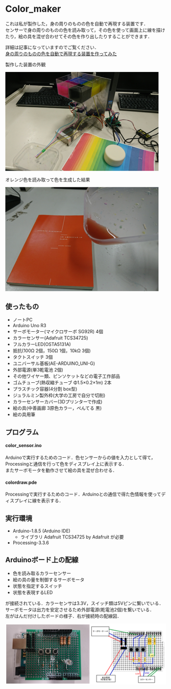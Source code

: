 # Color_maker

これは私が製作した，身の周りのものの色を自動で再現する装置です．  
センサーで身の周りのものの色を読み取って，その色を使って画面上に線を描けたり，絵の具を混ぜ合わせてその色を作り出したりすることができます．  

詳細は記事になっていますのでご覧ください．  
[身の周りのものの色を自動で再現する装置を作ってみた]()

製作した装置の外観

<img src="https://github.com/shutakahama/Color_maker/blob/master/img/pic_all.png" width="480">

オレンジ色を読み取って色を生成した結果

<img src="https://github.com/shutakahama/Color_maker/blob/master/img/pic_color.png" width="480">

## 使ったもの

- ノートPC
- Arduino Uno R3
- サーボモーター(マイクロサーボ SG92R) 4個
- カラーセンサー(Adafruit TCS34725)
- フルカラーLED(OSTA5131A)
- 抵抗(100Ω 2個，150Ω 1個，10kΩ 3個)
- タクトスイッチ 3個
- ユニバーサル基板(AE-ARDUINO_UNI-G)
- 外部電源(単3乾電池 2個)
- その他ワイヤー類、ピンソケットなどの電子工作部品
- ゴムチューブ(熱収縮チューブ Φ1.5×0.2×1m) 2本
- プラスチック容器(4分割 box型)
- ジュラルミン製外枠(大学の工房で自分で切削)
- カラーセンサーカバー(3Dプリンターで作成)
- 絵の具(中善画廊 3原色カラー，ぺんてる 黒)
- 絵の具用筆

## プログラム
#### **color_sensor.ino**
Arduinoで実行するためのコード．色センサーからの値を入力として得て，Processingと通信を行って色をディスプレイ上に表示する．  
またサーボモータを動作させて絵の具を混ぜ合わせる．

#### **colordraw.pde**
Processingで実行するためのコード．Arduinoとの通信で得た色情報を使ってディスプレイに線を表示する．  

## 実行環境

- Arduino-1.8.5 (Arduino IDE)
  - ライブラリ Adafruit TCS34725 by Adafruit が必要
- Processing-3.3.6

## Arduinoボード上の配線

- 色を読み取るカラーセンサー
- 絵の具の量を制御するサーボモータ
- 状態を指定するスイッチ
- 状態を表現するLED

が接続されている．カラーセンサは3.3V，スイッチ類は5Vピンに繋いでいる．サーボモータは出力を安定させるため外部電源(乾電池2個)を繋いでいる．  
左がはんだ付けしたボードの様子．右が接続時の配線図．  

<img src="https://github.com/shutakahama/Color_maker/blob/master/img/pic_board.png" width="600">
